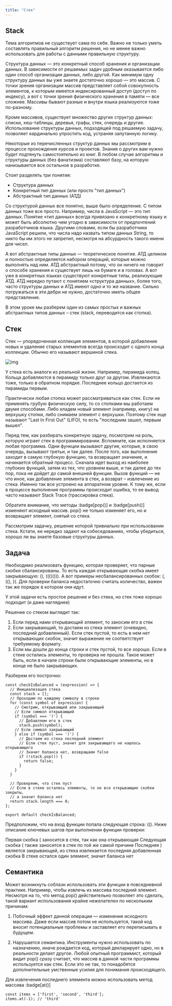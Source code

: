 ```yaml
---
title: "Стек"
---
```


## Stack

Тема алгоритмов не существует сама по себе. Важно не только уметь составлять правильный алгоритм решения, но не менее важно использовать для работы с данными правильную структуру.

Структура данных — это конкретный способ хранения и организации данных. В зависимости от решаемых задач удобным оказывается либо один способ организации данных, либо другой. Как минимум одну структуру данных вы уже знаете достаточно хорошо — это массив. С точки зрения организации массив представляет собой совокупность элементов, к которым имеется индексированный доступ (доступ по индексу), а вот с точки зрения физического хранения в памяти — все сложнее. Массивы бывают разные и внутри языка реализуются тоже по-разному.

Кроме массивов, существует множество других структур данных: списки, хеш-таблицы, деревья, графы, стек, очередь и другие. Использование структуры данных, подходящей под решаемую задачу, позволяет кардинально упростить код, устраняя запутанную логику.

Некоторые из перечисленных структур данных мы рассмотрим в процессе прохождения курсов и проектов. Знания о других вам нужно будет подтянуть самостоятельно из книг. В любом случае алгоритмы и структуры данных (без фанатизма) составляют базу, на которую нанизывается все остальное в разработке.

Стоит разделять три понятия:

- Структура данных
- Конкретный тип данных (или просто "тип данных")
- Абстрактный тип данных (АТД)

Со структурой данных все понятно, выше было определение. С типом данных тоже все просто. Например, числа в JavaScript — это тип данных. Понятие «тип данных» всегда привязано к конкретному языку и может быть абсолютно чем угодно в зависимости от предпочтений разработчиков языка. Другими словами, если бы разработчики JavaScript решили, что числа надо назвать типом данных String, то никто бы им этого не запретил, несмотря на абсурдность такого имени для чисел.

А вот абстрактные типы данных — теоретическое понятие. АТД целиком и полностью определяется набором операций, которые можно выполнять над ним. АТД абстрактный потому, что он ничего не говорит о способе хранения и существует лишь на бумаге и в головах. А вот уже в конкретных языках существуют конкретные типы, реализующие АТД. АТД нередко путают с понятием «структура данных», более того, часто структуры данных и АТД имеют одно и то же название. Сильно погружаться в эти дебри не нужно, достаточно иметь общее представление.

В этом уроке мы разберем один из самых простых и важных абстрактных типов данных – стек (stack, переводится как стопка).

## Стек

Стек — упорядоченная коллекция элементов, в которой добавление новых и удаление старых элементов всегда происходит с одного конца коллекции. Обычно его называют вершиной стека.

![img](/img/stack.jpg)

У стека есть аналоги из реальной жизни. Например, пирамида колец. Кольца добавляются в пирамиду только друг за другом. Извлекаются тоже, только в обратном порядке. Последнее кольцо достается из пирамиды первым.

Практически любая стопка может рассматриваться как стек. Если не применять грубую физическую силу, то со стопками мы работаем двумя способами. Либо кладем новый элемент (например, книгу) на верхушку стопки, либо снимаем элемент с верхушки. Поэтому стек еще называют "Last In First Out" (LIFO), то есть "последним зашел, первым вышел".

Перед тем, как разбирать конкретную задачу, посмотрим на роль, которую играет стек в программировании. Вспомните, как исполняется любая программа. Одни функции вызывают другие, которые, в свою очередь, вызывают третьи, и так далее. После того, как выполнение заходит в самую глубокую функцию, та возвращает значение, и начинается обратный процесс. Сначала идет выход из наиболее глубоких функций, затем из тех, что уровнем выше, и так далее до тех пор, пока не дойдет до самой внешней функции. Вызов функций — не что иное, как добавление элемента в стек, а возврат – извлечение из стека. Именно так все устроено на аппаратном уровне. К тому же, если в процессе выполнения программы происходит ошибка, то ее вывод часто называют Stack Trace (трассировка стека).

Обратите внимание, что методы :badge[pop()] и :badge[push()] изменяют исходный массив. pop() не только изменяет его, но и возвращает элемент, снятый со стека.

Рассмотрим задачку, решение которой тривиально при использовании стека. Кстати, ее нередко задают на собеседованиях, чтобы убедиться, хорошо ли вы знаете базовые структуры данных.

## Задача

Необходимо реализовать функцию, которая проверяет, что парные скобки сбалансированы. То есть каждая открывающая скобка имеет закрывающую: (), ((()())). А вот примеры несбалансированных скобок: (, ((), )(. Для проверки баланса недостаточно считать количество, важен так же порядок в котором они идут.

У этой задачи есть простое решение и без стека, но стек тоже хорошо подходит (и даже нагляднее)

Решение со стеком выглядит так:

1. Если перед нами открывающий элемент, то заносим его в стек
2. Если закрывающий, то достаем из стека элемент (очевидно, последний добавленный). Если стек пустой, то есть в нем нет открывающих скобок, значит выражение не соответствует требуемому формату.
3. Если мы дошли до конца строки и стек пустой, то все хорошо. Если в стеке остались элементы, то проверка не прошла. Такое может быть, если в начале строки были открывающие элементы, но в конце не было закрывающих.

Разберем его построчно:

```
const checkIsBalanced = (expression) => {
  // Инициализация стека
  const stack = [];
  // Проходим по каждому символу в строке
  for (const symbol of expression) {
    // Смотрим, открывающий или закрывающий
    // Если символ открывающий
    if (symbol === '(') {
      // Добавляем его в стек
      stack.push(symbol);
    // Если символ закрывающий
    } else if (symbol === ')') {
      // Достаем из стека последний элемент
      // Если стек пуст, значит для закрывающего не нашлось открывающего
      // Значит баланса нет, возвращаем false
      if (!stack.pop()) {
        return false;
      }
    }
  }

  // Проверяем, что стек пуст
  // Если в стеке остались элементы, то не все открывающие скобки закрыты,
  // а значит баланса нет
  return stack.length === 0;
};

export default checkIsBalanced;
```
Предположим, что на вход функции попала следующая строка: ((). Ниже описание ключевых шагов при выполнении функции проверки:

Первая скобка ( заносится в стек, так как она открывающая
Следующая скобка ( также заносится в стек по той же самой причине
Последняя ) является закрывающей, из стека извлекается последняя добавленная скобка
В стеке остался один элемент, значит баланса нет

## Семантика

Может возникнуть соблазн использовать эти функции в повседневной практике. Например, чтобы извлечь из массива последний элемент. Несмотря на то, что метод pop() действительно позволяет это сделать, такой вариант использования крайне нежелателен по нескольким причинам:

1. Побочный эффект данной операции — изменение исходного массива. Даже если массив потом не используется, такой код вносит потенциальные проблемы и заставляет его переписывать в будущем.

2. Нарушается семантика. Инструменты нужно использовать по назначению, иначе рождается код, который декларирует одно, но в реальности делает другое. Любой опытный программист, который видит pop() сразу считает, что массив в данной части программы используется как стек. Если это не так, то понадобятся дополнительные умственные усилия для понимания происходящего.

Для извлечения последнего элемента можно использовать метод массива :badge[at()]

```
const items = ['first', 'second', 'third'];
items.at(-1); // 'third'
```